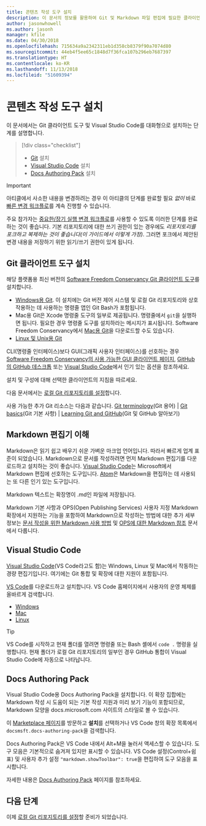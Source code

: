 ```yaml
---
title: 콘텐츠 작성 도구 설치
description: 이 문서의 정보를 활용하여 Git 및 Markdown 파일 편집에 필요한 클라이언트 도구를 다운로드하고 설치할 수 있습니다.
author: jasonwhowell
ms.author: jasonh
manager: kfile
ms.date: 04/30/2018
ms.openlocfilehash: 715634a9a2342311eb1d358cb8379f90a7074d80
ms.sourcegitcommit: 44eb4f5ee65c1848d7f36fca107b296eb7687397
ms.translationtype: HT
ms.contentlocale: ko-KR
ms.lasthandoff: 11/13/2018
ms.locfileid: "51609394"
---
```

# <a name="install-content-authoring-tools"></a>콘텐츠 작성 도구 설치

이 문서에서는 Git 클라이언트 도구 및 Visual Studio Code를 대화형으로 설치하는 단계를 설명합니다.
> [!div class="checklist"]
> * [Git](https://git-scm.com/) 설치
> * [Visual Studio Code](https://code.visualstudio.com/) 설치
> * [Docs Authoring Pack](https://marketplace.visualstudio.com/items?itemName=docsmsft.docs-authoring-pack) 설치

>[!IMPORTANT]
> 아티클에서 사소한 내용을 변경하려는 경우 이 아티클의 단계를 완료할 필요 *없이* 바로 [빠른 변경 워크플로](index.md#quick-edits-to-existing-documents)를 계속 진행할 수 있습니다.
>
> 주요 참가자는 [중요한/장기 실행 변경 워크플로](how-to-write-workflows-major.md)를 사용할 수 있도록 이러한 단계를 완료하는 것이 좋습니다. 기본 리포지토리에 대한 쓰기 권한이 있는 경우에도 *리포지토리를 포크하고 복제하는 것이 좋습니다(이 가이드에서 이렇게 가정)*. 그러면 포크에서 제안된 변경 내용을 저장하기 위한 읽기/쓰기 권한이 있게 됩니다.

## <a name="install-git-client-tools"></a>Git 클라이언트 도구 설치 

 해당 플랫폼용 최신 버전의 [Software Freedom Conservancy Git 클라이언트 도구](https://git-scm.com/download/)를 설치합니다. 

* [Windows용 Git](https://git-scm.com/download/win). 이 설치에는 Git 버전 제어 시스템 및 로컬 Git 리포지토리와 상호 작용하는 데 사용하는 명령줄 앱인 Git Bash가 포함됩니다.
* Mac용 Git은 Xcode 명령줄 도구의 일부로 제공됩니다. 명령줄에서 `git`을 실행하면 됩니다. 필요한 경우 명령줄 도구를 설치하라는 메시지가 표시됩니다. Software Freedom Conservancy에서 [Mac용 Git](https://git-scm.com/download/mac)을 다운로드할 수도 있습니다.
* [Linux 및 Unix용 Git](https://git-scm.com/download/linux)

CLI(명령줄 인터페이스)보다 GUI(그래픽 사용자 인터페이스)를 선호하는 경우 [Software Freedom Conservancy의 사용 가능한 GUI 클라이언트 페이지](https://git-scm.com/downloads/guis), [GitHub의 GitHub 데스크톱](https://desktop.github.com/) 또는 [Visual Studio Code](https://www.visualstudio.com/products/code-vs.aspx)에서 인기 있는 옵션을 참조하세요.

설치 및 구성에 대해 선택한 클라이언트의 지침을 따르세요.

다음 문서에서는 [로컬 Git 리포지토리를 설정](get-started-setup-local.md)합니다.

   사용 가능한 추가 Git 리소스는 다음과 같습니다. [Git terminology](https://help.github.com/articles/github-glossary)(Git 용어) | [Git basics](https://git-scm.com/book/en/v2/Getting-Started-Git-Basics)(Git 기본 사항) | [Learning Git and GitHub](https://help.github.com/articles/good-resources-for-learning-git-and-github/)(Git 및 GitHub 알아보기)

## <a name="understand-markdown-editors"></a>Markdown 편집기 이해

Markdown은 읽기 쉽고 배우기 쉬운 가벼운 마크업 언어입니다. 따라서 빠르게 업계 표준이 되었습니다. Markdown으로 문서를 작성하려면 먼저 Markdown 편집기를 다운로드하고 설치하는 것이 좋습니다.  [Visual Studio Code](https://code.visualstudio.com/)는 Microsoft에서 Markdown 편집에 선호하는 도구입니다. [Atom](https://atom.io)은 Markdown을 편집하는 데 사용되는 또 다른 인기 있는 도구입니다.

Markdown 텍스트는 확장명이 .md인 파일에 저장됩니다.

Markdown 기본 사항과 OPS(Open Publishing Services) 사용자 지정 Markdown 확장에서 지원하는 기능을 포함하여 Markdown으로 작성하는 방법에 대한 추가 세부 정보는 [문서 작성을 위한 Markdown 사용 방법](how-to-write-use-markdown.md) 및 [OPS에 대한 Markdown 참조](markdown-reference.md) 문서에서 다룹니다.

## <a name="visual-studio-code"></a>Visual Studio Code

[Visual Studio Code](https://code.visualstudio.com/)(VS Code라고도 함)는 Windows, Linux 및 Mac에서 작동하는 경량 편집기입니다. 여기에는 Git 통합 및 확장에 대한 지원이 포함됩니다.

[VS Code](https://code.visualstudio.com/)를 다운로드하고 설치합니다. VS Code 홈페이지에서 사용자의 운영 체제를 올바르게 검색합니다.

- [Windows](https://code.visualstudio.com/docs/setup/windows)
- [Mac](https://code.visualstudio.com/docs/setup/mac)
- [Linux](https://code.visualstudio.com/docs/setup/linux)

> [!TIP]
> VS Code를 시작하고 현재 폴더를 열려면 명령줄 또는 Bash 셸에서 `code .` 명령을 실행합니다. 현재 폴더가 로컬 Git 리포지토리의 일부인 경우 GitHub 통합이 Visual Studio Code에 자동으로 나타납니다.

## <a name="docs-authoring-pack"></a>Docs Authoring Pack
Visual Studio Code용 Docs Authoring Pack을 설치합니다. 이 확장 집합에는 Markdown 작성 시 도움이 되는 기본 작성 지원과 미리 보기 기능이 포함되므로, Markdown 모양을 docs.microsoft.com 사이트의 스타일로 볼 수 있습니다.

   이 [Marketplace 페이지](https://marketplace.visualstudio.com/items?itemName=docsmsft.docs-authoring-pack)를 방문하고 **설치**를 선택하거나 VS Code 창의 확장 목록에서 `docsmsft.docs-authoring-pack`을 검색합니다. 

   Docs Authoring Pack은 VS Code 내에서 Alt+M을 눌러서 액세스할 수 있습니다. 도구 모음은 기본적으로 숨겨져 있지만 표시할 수 있습니다. VS Code 설정(Control+쉼표) 및 사용자 추가 설정 `"markdown.showToolbar": true`을 편집하여 도구 모음을 표시합니다.

   자세한 내용은 [Docs Authoring Pack](how-to-write-docs-auth-pack.md) 페이지를 참조하세요.


## <a name="next-steps"></a>다음 단계

이제 [로컬 Git 리포지토리를 설정](get-started-setup-local.md)할 준비가 되었습니다.
